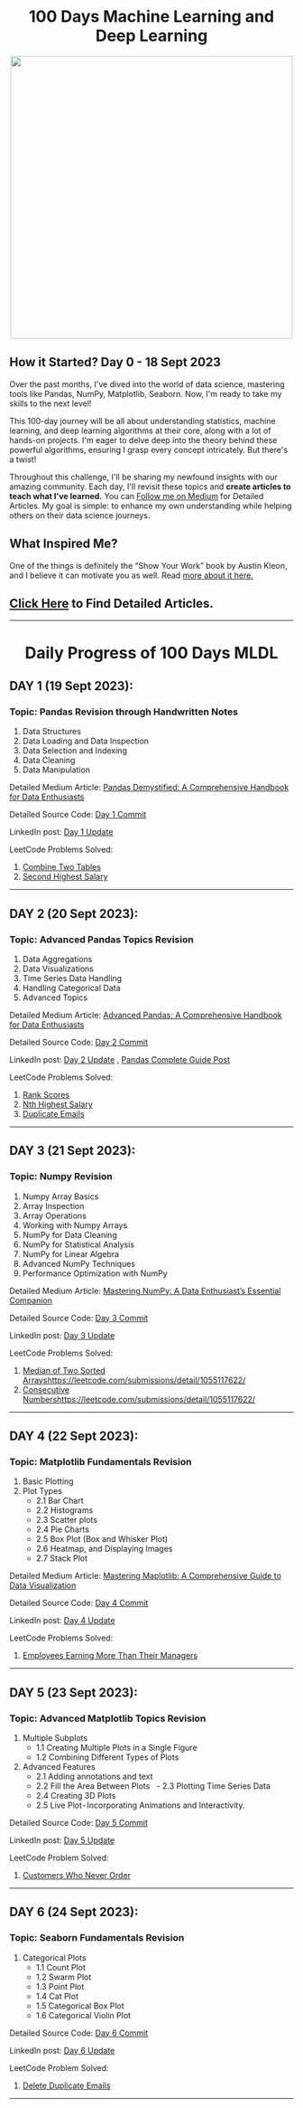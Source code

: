 <h1 align="center">100 Days Machine Learning and Deep Learning</h1>

<p align="center">
   <img src ="https://github.com/ds-teja/100_Days_MLDL/blob/main/100_Days_ML.jpeg" height = "500">
</p>

## How it Started? Day 0 - 18 Sept 2023
Over the past months, I've dived into the world of data science, mastering tools like Pandas, NumPy, Matplotlib, Seaborn. Now, I'm ready to take my skills to the next level!

This 100-day journey will be all about understanding statistics, machine learning, and deep learning algorithms at their core, along with a lot of hands-on projects. I'm eager to delve deep into the theory behind these powerful algorithms, ensuring I grasp every concept intricately. But there's a twist!

Throughout this challenge, I'll be sharing my newfound insights with our amazing community. Each day, I'll revisit these topics and **create articles to teach what I've learned.** You can [Follow me on Medium](https://medium.com/@tejag311) for Detailed Articles. My goal is simple: to enhance my own understanding while helping others on their data science journeys. 

## What Inspired Me?
One of the things is definitely the “Show Your Work” book by Austin Kleon, and I believe it can motivate you as well. Read [more about it here.](https://medium.com/@tejag311/100-days-of-machine-learning-and-deep-learning-challenge-5fae5f6cfec5)

## [Click Here](https://github.com/ds-teja/100_Days_MLDL/blob/main/Detailed_Articles.md) to Find Detailed Articles.
---
<h1 align="center">Daily Progress of 100 Days MLDL</h1>

## **DAY 1 (19 Sept 2023):**
### Topic: Pandas Revision through Handwritten Notes

1. Data Structures
2. Data Loading and Data Inspection
3. Data Selection and Indexing
4. Data Cleaning
5. Data Manipulation

Detailed Medium Article: [Pandas Demystified: A Comprehensive Handbook for Data Enthusiasts](https://medium.com/python-in-plain-english/pandas-demystified-a-comprehensive-handbook-for-data-enthusiasts-part-1-136127e407f)

Detailed Source Code: [Day 1 Commit](https://github.com/ds-teja/100_Days_MLDL/tree/main/1.%20Day%201%20-%20Pandas%20Revision)

LinkedIn post: [Day 1 Update](https://www.linkedin.com/feed/update/urn:li:activity:7109977833875075072?utm_source=share&utm_medium=member_desktop)

LeetCode Problems Solved: 
  1. [Combine Two Tables](https://leetcode.com/submissions/detail/1053800943/)
  2. [Second Highest Salary](https://leetcode.com/submissions/detail/1053871254/)

---

## **DAY 2 (20 Sept 2023):**
### Topic: Advanced Pandas Topics Revision

1. Data Aggregations
2. Data Visualizations
3. Time Series Data Handling
4. Handling Categorical Data
5. Advanced Topics

Detailed Medium Article: [Advanced Pandas: A Comprehensive Handbook for Data Enthusiasts](https://medium.com/python-in-plain-english/pandas-demystified-a-comprehensive-handbook-for-data-enthusiasts-part-2-4e2449fcc939)

Detailed Source Code: [Day 2 Commit](https://github.com/ds-teja/100_Days_MLDL/tree/main/2.%20Day%202%20-%20Pandas%20Revision)

LinkedIn post: [Day 2 Update](https://www.linkedin.com/posts/ravi6123_advanced-pandas-a-comprehensive-handbook-activity-7110326788706160640-1agS?utm_source=share&utm_medium=member_desktop) , [Pandas Complete Guide Post](https://www.linkedin.com/feed/update/urn:li:activity:7110442826248716288?utm_source=share&utm_medium=member_desktop)

LeetCode Problems Solved: 
  1. [Rank Scores](https://leetcode.com/submissions/detail/1054230707/)
  2. [Nth Highest Salary](https://leetcode.com/submissions/detail/1054239132/)
  3. [Duplicate Emails](https://leetcode.com/submissions/detail/1054563976/)

---

## **DAY 3 (21 Sept 2023):**
### Topic: Numpy Revision

1. Numpy Array Basics
2. Array Inspection
3. Array Operations
4. Working with Numpy Arrays
5. NumPy for Data Cleaning
6. NumPy for Statistical Analysis
7. NumPy for Linear Algebra
8. Advanced NumPy Techniques
9. Performance Optimization with NumPy

Detailed Medium Article: [Mastering NumPy: A Data Enthusiast’s Essential Companion](https://medium.com/python-in-plain-english/mastering-numpy-a-data-enthusiasts-essential-companion-392cdbe39e84)

Detailed Source Code: [Day 3 Commit](https://github.com/ds-teja/100_Days_MLDL/tree/main/3.%20Day%203-%20Numpy%20Revision) 

LinkedIn post: [Day 3 Update](https://www.linkedin.com/feed/update/urn:li:activity:7110718748705087488?utm_source=share&utm_medium=member_desktop)

LeetCode Problems Solved: 
  1. [Median of Two Sorted Arrays](https://leetcode.com/submissions/detail/1055117622/)https://leetcode.com/submissions/detail/1055117622/
  2. [Consecutive Numbers](https://leetcode.com/submissions/detail/1055117622/)https://leetcode.com/submissions/detail/1055117622/

---

## **DAY 4 (22 Sept 2023):**
### Topic: Matplotlib Fundamentals Revision

1. Basic Plotting
2. Plot Types
   - 2.1 Bar Chart
   - 2.2 Histograms
   - 2.3 Scatter plots
   - 2.4 Pie Charts
   - 2.5 Box Plot (Box and Whisker Plot)
   - 2.6 Heatmap, and Displaying Images
   - 2.7 Stack Plot

Detailed Medium Article: [Mastering Maplotlib: A Comprehensive Guide to Data Visualization](https://medium.com/towards-artificial-intelligence/mastering-maplotlib-a-comprehensive-guide-to-data-visualization-e60bebecb267)

Detailed Source Code: [Day 4 Commit](https://github.com/ds-teja/100_Days_MLDL/tree/main/4.%20Day%204%20-%20Matplotlib%20Revision)

LinkedIn post: [Day 4 Update](https://www.linkedin.com/feed/update/urn:li:activity:7111295690374270976?utm_source=share&utm_medium=member_desktop)

LeetCode Problems Solved: 
  1. [Employees Earning More Than Their Managers](https://leetcode.com/submissions/detail/1055988379/)

--- 

## **DAY 5 (23 Sept 2023):**
### Topic: Advanced Matplotlib Topics Revision

1. Multiple Subplots
   - 1.1 Creating Multiple Plots in a Single Figure
   - 1.2 Combining Different Types of Plots
2. Advanced Features
   - 2.1 Adding annotations and text
   - 2.2 Fill the Area Between Plots
   - 2.3 Plotting Time Series Data
   - 2.4 Creating 3D Plots
   - 2.5 Live Plot - Incorporating Animations and Interactivity.

Detailed Source Code: [Day 5 Commit](https://github.com/ds-teja/100_Days_MLDL/tree/main/5.%20Day%205%20-%20Matplotlib%20Complete%20Guide)

LinkedIn post: [Day 5 Update](https://www.linkedin.com/feed/update/urn:li:activity:7111610747989749761?utm_source=share&utm_medium=member_desktop)

LeetCode Problem Solved: 
  1. [Customers Who Never Order](https://leetcode.com/submissions/detail/1056834216/)

---

## **DAY 6 (24 Sept 2023):**
### Topic: Seaborn Fundamentals Revision

1. Categorical Plots
   - 1.1 Count Plot
   - 1.2 Swarm Plot
   - 1.3 Point Plot
   - 1.4 Cat Plot
   - 1.5 Categorical Box Plot
   - 1.6 Categorical Violin Plot
  
Detailed Source Code: [Day 6 Commit](https://github.com/ds-teja/100_Days_MLDL/tree/main/6.%20Day%206%20-%20Seaborn%20Revision)

LinkedIn post: [Day 6 Update](https://www.linkedin.com/posts/ravi6123_100daysmldl-machinelearning-datascience-activity-7111780405048983553-SLde?utm_source=share&utm_medium=member_desktop)

LeetCode Problem Solved: 
  1. [Delete Duplicate Emails](https://leetcode.com/submissions/detail/1058047287/)

---
